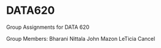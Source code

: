 # DATA620

Group Assignments for DATA 620

Group Members: 
Bharani Nittala
John Mazon
LeTicia Cancel
